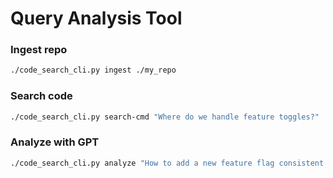 # Query Analysis Tool

### Ingest repo

```bash
./code_search_cli.py ingest ./my_repo
```
### Search code

```bash
./code_search_cli.py search-cmd "Where do we handle feature toggles?"
```

### Analyze with GPT

```bash
./code_search_cli.py analyze "How to add a new feature flag consistent with this repo’s style?"
```
